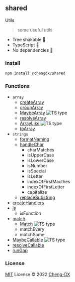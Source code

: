## shared
Utils
> some useful utils
- Tree shakable 🌲
- TypeScript 🦕
- No dependencies 🚫

### install
```sh
npm install @chengdx/shared
```
### Functions
- `array`
  - [createArray](src/array/create-array/index.md)
  - [groupArray](src/array/group/index.md)
  - [MaybeArray](src/array/transform-tp-array/index.md) ![TS type](https://api.iconify.design/logos:typescript-icon.svg?color=%230185cc&height=10)
  - [resolveArray](src/array/transform-to-array/index.md)
  - [ArrayLike](src/array/to-array/index.md) ![TS type](https://api.iconify.design/logos:typescript-icon.svg?color=%230185cc&height=10)
  - [toArray](src/array/to-array/index.md)
- `strings`
  - [formatNaming](src/strings/format-naming/index.md)
  - [handleChar](src/strings/handle-char/index.md)
    - charMatches
    - isUpperCase
    - isLowerCase
    - isNumber
    - isSpecial
    - isLetter
    - indexOfFirstMacthes
    - indexOfFirstLetter
    - capitalize
  - [replaceSubstring](src/replace-substring/index.md)
- [createHandlers](src/create-handlers/index.md)
- [is](src/is/index.md)
  - isFunction
- [match](src/match/index.md)
  - [Match](src/match/index.md) ![TS type](https://api.iconify.design/logos:typescript-icon.svg?color=%230185cc&height=10)
  - matchEvery
  - matchSome
- [MaybeCallable](src/maybe-callable/index.md) ![TS type](https://api.iconify.design/logos:typescript-icon.svg?color=%230185cc&height=10)
- [resolveCallable](src/maybe-callable/index.md)
- [runGap](src/run-gap/index.md)
### License
[MIT](../../LICENSE) License © 2022 [Cheng-DX](https://github.com/Cheng-DX)
